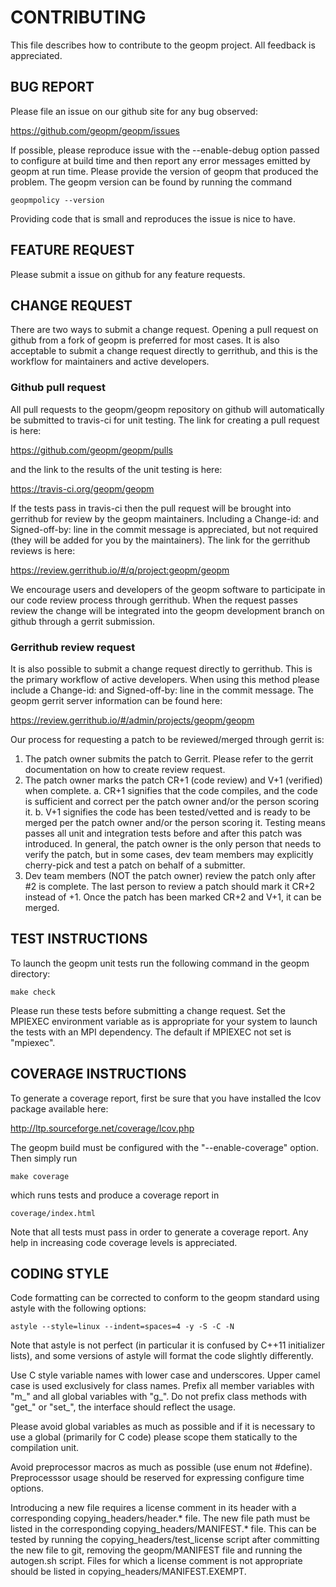 CONTRIBUTING
============
This file describes how to contribute to the geopm project.  All
feedback is appreciated.

BUG REPORT
----------
Please file an issue on our github site for any bug observed:

https://github.com/geopm/geopm/issues

If possible, please reproduce issue with the --enable-debug option
passed to configure at build time and then report any error messages
emitted by geopm at run time.  Please provide the version of geopm
that produced the problem.  The geopm version can be found by running
the command

    geopmpolicy --version

Providing code that is small and reproduces the issue is nice to have.

FEATURE REQUEST
---------------
Please submit a issue on github for any feature requests.

CHANGE REQUEST
--------------
There are two ways to submit a change request.  Opening a pull request
on github from a fork of geopm is preferred for most cases.  It is
also acceptable to submit a change request directly to gerrithub, and
this is the workflow for maintainers and active developers.

### Github pull request
All pull requests to the geopm/geopm repository on github will
automatically be submitted to travis-ci for unit testing.  The link
for creating a pull request is here:

https://github.com/geopm/geopm/pulls

and the link to the results of the unit testing is here:

https://travis-ci.org/geopm/geopm

If the tests pass in travis-ci then the pull request will be brought
into gerrithub for review by the geopm maintainers.  Including a
Change-id: and Signed-off-by: line in the commit message is
appreciated, but not required (they will be added for you by the
maintainers).  The link for the gerrithub reviews is here:

https://review.gerrithub.io/#/q/project:geopm/geopm

We encourage users and developers of the geopm software to participate
in our code review process through gerrithub.  When the request passes
review the change will be integrated into the geopm development branch
on github through a gerrit submission.

### Gerrithub review request
It is also possible to submit a change request directly to gerrithub.
This is the primary workflow of active developers.  When using this
method please include a Change-id: and Signed-off-by: line in the
commit message.  The geopm gerrit server information can be found
here:

https://review.gerrithub.io/#/admin/projects/geopm/geopm

Our process for requesting a patch to be reviewed/merged through
gerrit is:

1.  The patch owner submits the patch to Gerrit.  Please refer to the
    gerrit documentation on how to create review request.
2.  The patch owner marks the patch CR+1 (code review) and V+1
    (verified) when complete.
    a.  CR+1 signifies that the code compiles, and the code is
    sufficient and correct per the patch owner and/or the person
    scoring it.
    b.  V+1 signifies the code has been tested/vetted and is ready to
    be merged per the patch owner and/or the person scoring it.
    Testing means passes all unit and integration tests before and
    after this patch was introduced.  In general, the patch owner is
    the only person that needs to verify the patch, but in some cases,
    dev team members may explicitly cherry-pick and test a patch on
    behalf of a submitter.
3.  Dev team members (NOT the patch owner) review the patch only after
    #2 is complete.  The last person to review a patch should mark it CR+2
    instead of +1.  Once the patch has been marked CR+2 and V+1, it can be
    merged.


TEST INSTRUCTIONS
-----------------
To launch the geopm unit tests run the following command in the geopm
directory:

    make check

Please run these tests before submitting a change request.  Set the
MPIEXEC environment variable as is appropriate for your system to
launch the tests with an MPI dependency.  The default if MPIEXEC not
set is "mpiexec".

COVERAGE INSTRUCTIONS
---------------------
To generate a coverage report, first be sure that you have installed
the lcov package available here:

http://ltp.sourceforge.net/coverage/lcov.php

The geopm build must be configured with the "--enable-coverage" option.  Then
simply run

    make coverage

which runs tests and produce a coverage report in

    coverage/index.html

Note that all tests must pass in order to generate a coverage report.
Any help in increasing code coverage levels is appreciated.

CODING STYLE
------------
Code formatting can be corrected to conform to the geopm standard
using astyle with the following options:

    astyle --style=linux --indent=spaces=4 -y -S -C -N

Note that astyle is not perfect (in particular it is confused by C++11
initializer lists), and some versions of astyle will format the code
slightly differently.

Use C style variable names with lower case and underscores.  Upper
camel case is used exclusively for class names.  Prefix all member
variables with "m_" and all global variables with "g_".  Do not prefix
class methods with "get_" or "set_", the interface should reflect the
usage.

Please avoid global variables as much as possible and if it is
necessary to use a global (primarily for C code) please scope them
statically to the compilation unit.

Avoid preprocessor macros as much as possible (use enum not #define).
Preprocesssor usage should be reserved for expressing configure time
options.

Introducing a new file requires a license comment in its header with a
corresponding copying_headers/header.* file.  The new file path must
be listed in the corresponding copying_headers/MANIFEST.* file.  This
can be tested by running the copying_headers/test_license script after
committing the new file to git, removing the geopm/MANIFEST file and
running the autogen.sh script.  Files for which a license comment is
not appropriate should be listed in copying_headers/MANIFEST.EXEMPT.
